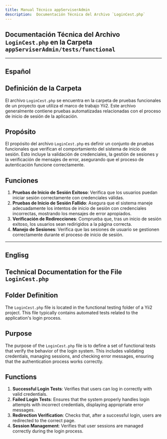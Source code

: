 ```yaml
---
title: Manual Técnico appServiserAdmin
description:  Documentación Técnica del Archivo `LoginCest.php`
---
```


## Documentación Técnica del Archivo `LoginCest.php` en la Carpeta `appServiserAdmin/tests/functional`

---

## Español

## Definición de la Carpeta
El archivo `LoginCest.php` se encuentra en la carpeta de pruebas funcionales de un proyecto que utiliza el marco de trabajo Yii2. Este archivo generalmente contiene pruebas automatizadas relacionadas con el proceso de inicio de sesión de la aplicación.

## Propósito
El propósito del archivo `LoginCest.php` es definir un conjunto de pruebas funcionales que verifican el comportamiento del sistema de inicio de sesión. Esto incluye la validación de credenciales, la gestión de sesiones y la verificación de mensajes de error, asegurando que el proceso de autenticación funcione correctamente.

## Funciones
1. **Pruebas de Inicio de Sesión Exitoso**: Verifica que los usuarios puedan iniciar sesión correctamente con credenciales válidas.
2. **Pruebas de Inicio de Sesión Fallido**: Asegura que el sistema maneje adecuadamente los intentos de inicio de sesión con credenciales incorrectas, mostrando los mensajes de error apropiados.
3. **Verificación de Redirecciones**: Comprueba que, tras un inicio de sesión exitoso, los usuarios sean redirigidos a la página correcta.
4. **Manejo de Sesiones**: Verifica que las sesiones de usuario se gestionen correctamente durante el proceso de inicio de sesión.

---

## Englisg

## Technical Documentation for the File `LoginCest.php`

## Folder Definition
The `LoginCest.php` file is located in the functional testing folder of a Yii2 project. This file typically contains automated tests related to the application's login process.

## Purpose
The purpose of the `LoginCest.php` file is to define a set of functional tests that verify the behavior of the login system. This includes validating credentials, managing sessions, and checking error messages, ensuring that the authentication process works correctly.

## Functions
1. **Successful Login Tests**: Verifies that users can log in correctly with valid credentials.
2. **Failed Login Tests**: Ensures that the system properly handles login attempts with incorrect credentials, displaying appropriate error messages.
3. **Redirection Verification**: Checks that, after a successful login, users are redirected to the correct page.
4. **Session Management**: Verifies that user sessions are managed correctly during the login process.